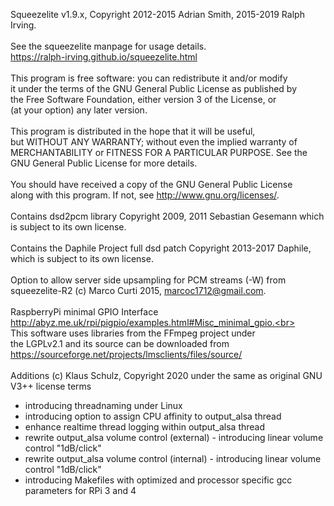 Squeezelite v1.9.x, Copyright 2012-2015 Adrian Smith, 2015-2019 Ralph Irving.<br>
<br>
See the squeezelite manpage for usage details.<br>
https://ralph-irving.github.io/squeezelite.html<br>
<br>
This program is free software: you can redistribute it and/or modify<br>
it under the terms of the GNU General Public License as published by<br>
the Free Software Foundation, either version 3 of the License, or<br>
(at your option) any later version.<br>
<br>
This program is distributed in the hope that it will be useful,<br>
but WITHOUT ANY WARRANTY; without even the implied warranty of<br>
MERCHANTABILITY or FITNESS FOR A PARTICULAR PURPOSE.  See the<br>
GNU General Public License for more details.<br>
<br>
You should have received a copy of the GNU General Public License<br>
along with this program.  If not, see <http://www.gnu.org/licenses/>.<br>
<br>
Contains dsd2pcm library Copyright 2009, 2011 Sebastian Gesemann which<br>
is subject to its own license.<br>
<br>
Contains the Daphile Project full dsd patch Copyright 2013-2017 Daphile,<br>
which is subject to its own license.<br>
<br>
Option to allow server side upsampling for PCM streams (-W) from<br>
squeezelite-R2 (c) Marco Curti 2015, marcoc1712@gmail.com.<br>
<br>
RaspberryPi minimal GPIO Interface<br>
http://abyz.me.uk/rpi/pigpio/examples.html#Misc_minimal_gpio.<br>
<br>
This software uses libraries from the FFmpeg project under<br>
the LGPLv2.1 and its source can be downloaded from<br>
https://sourceforge.net/projects/lmsclients/files/source/<br>
<br>
Additions (c) Klaus Schulz, Copyright 2020 under the same as original GNU V3++ license terms<br>
- introducing threadnaming under Linux<br>
- introducing option to assign CPU affinity to output_alsa thread<br>
- enhance realtime thread logging within output_alsa thread<br>
- rewrite output_alsa volume control (external) - introducing linear volume control "1dB/click"<br>
- rewrite output_alsa volume control (internal) - introducing linear volume control "1dB/click"<br>
- introducing Makefiles with optimized and processor specific gcc parameters for RPi 3 and 4<br>
<br>

